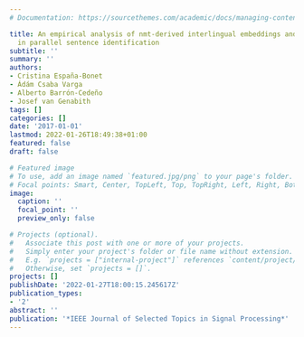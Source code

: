 ```yaml
---
# Documentation: https://sourcethemes.com/academic/docs/managing-content/

title: An empirical analysis of nmt-derived interlingual embeddings and their use
  in parallel sentence identification
subtitle: ''
summary: ''
authors:
- Cristina España-Bonet
- Ádám Csaba Varga
- Alberto Barrón-Cedeño
- Josef van Genabith
tags: []
categories: []
date: '2017-01-01'
lastmod: 2022-01-26T18:49:38+01:00
featured: false
draft: false

# Featured image
# To use, add an image named `featured.jpg/png` to your page's folder.
# Focal points: Smart, Center, TopLeft, Top, TopRight, Left, Right, BottomLeft, Bottom, BottomRight.
image:
  caption: ''
  focal_point: ''
  preview_only: false

# Projects (optional).
#   Associate this post with one or more of your projects.
#   Simply enter your project's folder or file name without extension.
#   E.g. `projects = ["internal-project"]` references `content/project/deep-learning/index.md`.
#   Otherwise, set `projects = []`.
projects: []
publishDate: '2022-01-27T18:00:15.245617Z'
publication_types:
- '2'
abstract: ''
publication: '*IEEE Journal of Selected Topics in Signal Processing*'
---
```

